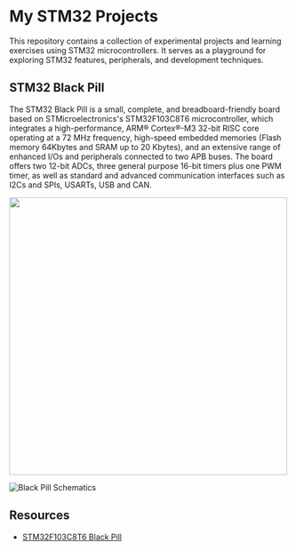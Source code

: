 # My STM32 Projects

This repository contains a collection of experimental projects and learning exercises using STM32 microcontrollers.
It serves as a playground for exploring STM32 features, peripherals, and development techniques.

## STM32 Black Pill

The STM32 Black Pill is a small, complete, and breadboard-friendly board based on STMicroelectronics's STM32F103C8T6 microcontroller, which integrates a high-performance, ARM® Cortex®-M3 32-bit RISC core operating at a 72 MHz frequency, high-speed embedded memories (Flash memory 64Kbytes and SRAM up to 20 Kbytes), and an extensive range of enhanced I/Os and peripherals connected to two APB buses. The board offers two 12-bit ADCs, three general purpose 16-bit timers plus one PWM timer, as well as standard and advanced communication interfaces such as I2Cs and SPIs, USARTs, USB and CAN.

<img src="https://uglyduck.vajn.icu/STM32_Pills/BlackPill_STM32F103_Pinout.jpg" width="500px"/>

![][4]

## Resources

* [STM32F103C8T6 Black Pill][1]

[1]: https://stm32-base.org/boards/STM32F103C8T6-Black-Pill.html "STM32-base: the Black Pill board"
[2]: https://uglyduck.vajn.icu/ep/archive/2020/11/STM32__Pill__boards.html "STM32 Pill boards in Emil's project"
[3]: https://uglyduck.vajn.icu/STM32_Pills/BlackPill_STM32F103_Pinout.jpg "Black Pill Pinout"
[4]: https://innovatorsguru.com/wp-content/uploads/2019/08/stm32-black-pill-schematic-800x506.jpg "Black Pill Schematics"
